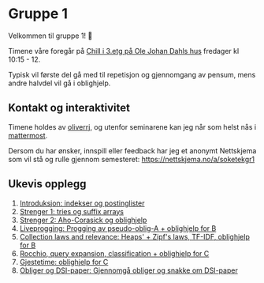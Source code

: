 # Gruppe 1

Velkommen til gruppe 1! :wave:

Timene våre foregår på [Chill i 3.etg på Ole Johan Dahls hus](https://link.mazemap.com/7b0omtrE) fredager kl 10:15 - 12.

Typisk vil første del gå med til repetisjon og gjennomgang av pensum, mens andre halvdel vil gå i oblighjelp.

## Kontakt og interaktivitet

Timene holdes av [oliverrj](https://personer.uio.no/oliverrj), og utenfor seminarene kan jeg når som helst nås i [mattermost](https://mm.uio.no).

Dersom du har ønsker, innspill eller feedback har jeg et anonymt Nettskjema som vil stå og rulle gjennom semesteret: https://nettskjema.no/a/soketekgr1

## Ukevis opplegg

1. [Introduksjon: indekser og postinglister](./uke1_intro)
1. [Strenger 1: tries og suffix arrays](./uke2_string_intro)
1. [Strenger 2: Aho-Corasick og oblighjelp](./uke3_string_obligA)
1. [Liveprogging: Progging av pseudo-oblig-A + oblighjelp for B](./uke4)
1. [Collection laws and relevance: Heaps' + Zipf's laws, TF-IDF, oblighjelp for B](./uke5_relevance)
1. [Rocchio, query expansion, classification + oblighjelp for C](./uke6_rocchioClassification)
1. [Gjestetime: oblighjelp for C](./uke7_sergey)
1. [Obliger og DSI-paper: Gjennomgå obliger og snakke om DSI-paper](./uke8_obliger)
